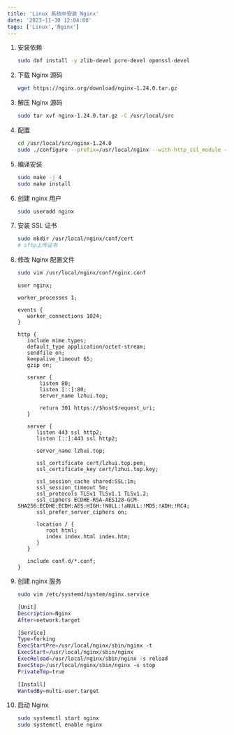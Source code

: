 ```yaml
---
title: 'Linux 系统中安装 Nginx'
date: '2023-11-30 12:04:00'
tags: ['Linux','Nginx']
---
```


1. 安装依赖

   ```bash
   sudo dnf install -y zlib-devel pcre-devel openssl-devel
   ```

2. 下载 Nginx 源码

   ```bash
   wget https://nginx.org/download/nginx-1.24.0.tar.gz
   ```

3. 解压 Nginx 源码

   ```bash
   sudo tar xvf nginx-1.24.0.tar.gz -C /usr/local/src
   ```

4. 配置

   ```bash
   cd /usr/local/src/nginx-1.24.0
   sudo ./configure --prefix=/usr/local/nginx --with-http_ssl_module --with-http_v2_module --with-http_realip_module
   ```

5. 编译安装

   ```bash
   sudo make -j 4
   sudo make install
   ```

6. 创建 nginx 用户

   ```bash
   sudo useradd nginx
   ```

7. 安装 SSL 证书

   ```bash
   sudo mkdir /usr/local/nginx/conf/cert
   # sftp上传证书
   ```

8. 修改 Nginx 配置文件

   ```bash
   sudo vim /usr/local/nginx/conf/nginx.conf
   ```

   ```nginx
   user nginx;
   
   worker_processes 1;
   
   events {
      worker_connections 1024;
   }
   
   http {
      include mime.types;
      default_type application/octet-stream;
      sendfile on;
      keepalive_timeout 65;
      gzip on;
      
      server {
          listen 80;
          listen [::]:80;
          server_name lzhui.top;
   
          return 301 https://$host$request_uri;
      }
   
      server {
         listen 443 ssl http2;
         listen [::]:443 ssl http2;
   
         server_name lzhui.top;
   
         ssl_certificate cert/lzhui.top.pem;
         ssl_certificate_key cert/lzhui.top.key;
   
         ssl_session_cache shared:SSL:1m;
         ssl_session_timeout 5m;
         ssl_protocols TLSv1 TLSv1.1 TLSv1.2;
         ssl_ciphers ECDHE-RSA-AES128-GCM-SHA256:ECDHE:ECDH:AES:HIGH:!NULL:!aNULL:!MD5:!ADH:!RC4;
         ssl_prefer_server_ciphers on;
   
         location / {
            root html;
            index index.html index.htm;
         }
      }
   
      include conf.d/*.conf;
   }
   ```

9. 创建 nginx 服务

   ```bash
   sudo vim /etc/systemd/system/nginx.service
   ```

   ```bash
   [Unit]
   Description=Nginx
   After=network.target
   
   [Service]
   Type=forking
   ExecStartPre=/usr/local/nginx/sbin/nginx -t
   ExecStart=/usr/local/nginx/sbin/nginx
   ExecReload=/usr/local/nginx/sbin/nginx -s reload
   ExecStop=/usr/local/nginx/sbin/nginx -s stop
   PrivateTmp=true
   
   [Install]
   WantedBy=multi-user.target
   ```

10. 启动 Nginx

    ```bash
    sudo systemctl start nginx
    sudo systemctl enable nginx
    ```

    